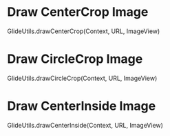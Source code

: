 # Draw CenterCrop Image

GlideUtils.drawCenterCrop(Context, URL, ImageView)

# Draw CircleCrop Image

GlideUtils.drawCircleCrop(Context, URL, ImageView)

# Draw CenterInside Image

GlideUtils.drawCenterInside(Context, URL, ImageView)

